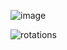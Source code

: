 
![image](https://github.com/denuwan-yasodhana/ros/assets/110303643/8e24bd9c-672f-4d59-8844-b8316341b882)

![rotations](https://github.com/denuwan-yasodhana/ros/assets/110303643/ba93dbd5-55a5-4b73-8b85-c4f5393641de)

